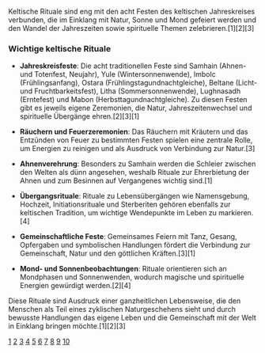 Keltische Rituale sind eng mit den acht Festen des keltischen Jahreskreises verbunden, die im Einklang mit Natur, Sonne und Mond gefeiert werden und den Wandel der Jahreszeiten sowie spirituelle Themen zelebrieren.[1][2][3]

### Wichtige keltische Rituale

- **Jahreskreisfeste**: Die acht traditionellen Feste sind Samhain (Ahnen- und Totenfest, Neujahr), Yule (Wintersonnenwende), Imbolc (Frühlingsanfang), Ostara (Frühlingstagundnachtgleiche), Beltane (Licht- und Fruchtbarkeitsfest), Litha (Sommersonnenwende), Lughnasadh (Erntefest) und Mabon (Herbsttagundnachtgleiche). Zu diesen Festen gibt es jeweils eigene Zeremonien, die Natur, Jahreszeitenwechsel und spirituelle Übergänge ehren.[2][3][1]

- **Räuchern und Feuerzeremonien**: Das Räuchern mit Kräutern und das Entzünden von Feuer zu bestimmten Festen spielen eine zentrale Rolle, um Energien zu reinigen und als Ausdruck von Verbindung zur Natur.[3]

- **Ahnenverehrung**: Besonders zu Samhain werden die Schleier zwischen den Welten als dünn angesehen, weshalb Rituale zur Ehrerbietung der Ahnen und zum Besinnen auf Vergangenes wichtig sind.[1]

- **Übergangsrituale**: Rituale zu Lebensübergängen wie Namensgebung, Hochzeit, Initiationsrituale und Sterberiten gehören ebenfalls zur keltischen Tradition, um wichtige Wendepunkte im Leben zu markieren.[4]

- **Gemeinschaftliche Feste**: Gemeinsames Feiern mit Tanz, Gesang, Opfergaben und symbolischen Handlungen fördert die Verbindung zur Gemeinschaft, Natur und den göttlichen Kräften.[3][1]

- **Mond- und Sonnenbeobachtungen**: Rituale orientieren sich an Mondphasen und Sonnenwenden, wodurch magische und spirituelle Energien gewürdigt werden.[2][4]

Diese Rituale sind Ausdruck einer ganzheitlichen Lebensweise, die den Menschen als Teil eines zyklischen Naturgeschehens sieht und durch bewusste Handlungen das eigene Leben und die Gemeinschaft mit der Welt in Einklang bringen möchte.[1][2][3]

[1](https://www.zauberkraeuter.at/post/der-keltische-jahreskreis-feste-rituale-und-br%C3%A4uche)
[2](https://www.evakla.at/keltische-jahreskreisfeste-herkunft-bedeutung-damals-heute/)
[3](https://www.matchamornings.de/wellnessjournal/keltische-jahreskreisfeste)
[4](https://hegau-druiden.de/keltische-rituale-und-zeremonien/)
[5](https://keltus.eu/keltischer_jahreskreis.php)
[6](https://www.servus.com/a/b/der-keltische-jahreskreis-ursprung-rituale)
[7](https://www.rauchfein-raeucherwerk.de/blog/8-keltische-jahreskreisfeste/)
[8](https://de.wikipedia.org/wiki/Keltischer_Jahreskreis)
[9](https://www.seezeitlodge-bostalsee.de/blog/die-keltischen-feiertage-im-jahreskreis)
[10](https://kruut.de/blogs/magazin/jahreskreisfeste-der-kelten-kruut)

